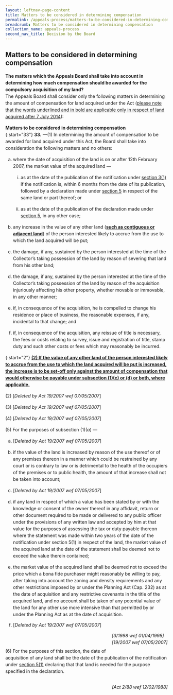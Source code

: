 ```yaml
---
layout: leftnav-page-content
title: Matters to be considered in determining compensation
permalink: /appeals-process/matters-to-be-considered-in-determining-compensation/
breadcrumb: Matters to be considered in determining compensation
collection_name: appeals-process
second_nav_title: Decision by the Board 
---
```


<style>
  ol.alphabet {list-style-type: lower-alpha;}
  ol.roman {list-style-type: lower-roman;}
  ol li p.float{float: right;}
  p.float{float: right;}
  p {line-height: 1.5em;} 
</style>
Matters to be considered in determining compensation
---

**The matters which the Appeals Board shall take into account in determining how much compensation should be awarded for the compulsory acquisition of my land?**<br>
The Appeals Board shall consider only the following matters in determining the amount of compensation for land acquired under the Act (<u>please note that the words underlined and in bold are applicable only in respect of land acquired after 7 July 2014</u>):

**Matters to be considered in determining compensation**<br>
{:start="33"} 
**33.** —(1)  In determining the amount of compensation to be awarded for land acquired under this Act, the Board shall take into consideration the following matters and no others:

<ol class="alphabet">
  <li>
    <p>where the date of acquisition of the land is on or after 12th February 2007, the market value of the acquired land —</p>
    <ol class="roman">
      <li>
        <p>as at the date of the publication of the notification under <a href="https://sso.agc.gov.sg/Act/LAA1966?ProvIds=pr3-#pr3-">section 3(1)</a> if the notification is, within 6 months from the date of its publication, followed by a declaration made under <a href="https://sso.agc.gov.sg/Act/LAA1966?ProvIds=pr5-#pr5-">section 5</a> in respect of the same land or part thereof; or</p>
      </li>
      <li>
        <p>as at the date of the publication of the declaration made under <a href="https://sso.agc.gov.sg/Act/LAA1966?ProvIds=pr5-#pr5-">section 5</a>, in any other case;</p>
      </li>
    </ol>
  </li>
  <li>
    <p>any increase in the value of any other land (<u><b>such as contiguous or adjacent land</b></u>) of the person interested likely to accrue from the use to which the land acquired will be put;</p>
  </li>
  <li>
    <p>the damage, if any, sustained by the person interested at the time of the Collector’s taking possession of the land by reason of severing that land from his other land;</p>
  </li>
  <li>
    <p>the damage, if any, sustained by the person interested at the time of the Collector’s taking possession of the land by reason of the acquisition injuriously affecting his other property, whether movable or immovable, in any other manner;</p>
  </li>
  <li>
    <p>if, in consequence of the acquisition, he is compelled to change his residence or place of business, the reasonable expenses, if any, incidental to that change; and</p>
  </li>
  <li>
    <p>if, in consequence of the acquisition, any reissue of title is necessary, the fees or costs relating to survey, issue and registration of title, stamp duty and such other costs or fees which may reasonably be incurred.</p>
  </li> 
</oL>

{:start="2"} 
<b><u>(2) If the value of any other land of the person interested likely to accrue from the use to which the land acquired will be put is increased, the increase is to be set-off only against the amount of compensation that would otherwise be payable under subsection (1)(c) or (d) or both, where applicable.</u></b><br>

<p>(2) [<i>Deleted by Act 19/2007 wef 07/05/2007</i>]</p>

<p>(3) [<i>Deleted by Act 19/2007 wef 07/05/2007</i>]</p>

<p>(4) [<i>Deleted by Act 19/2007 wef 07/05/2007</i>]</p>

<p>(5)  For the purposes of subsection (1)(<i>a</i>) —</p>

<ol class="alphabet">
  <li>
    <p>[<i>Deleted by Act 19/2007 wef 07/05/2007</i>]</p>
  </li>
  <li>
    <p>if the value of the land is increased by reason of the use thereof or of any premises thereon in a manner which could be restrained by any court or is contrary to law or is detrimental to the health of the occupiers of the premises or to public health, the amount of that increase shall not be taken into account;</p>
  </li>
  <li>
    <p>[<i>Deleted by Act 19/2007 wef 07/05/2007</i>]</p>
  </li>
  <li>
    <p>if any land in respect of which a value has been stated by or with the knowledge or consent of the owner thereof in any affidavit, return or other document required to be made or delivered to any public officer under the provisions of any written law and accepted by him at that value for the purposes of assessing the tax or duty payable thereon where the statement was made within two years of the date of the notification under section 5(1) in respect of the land, the market value of the acquired land at the date of the statement shall be deemed not to exceed the value therein contained;</p>
  </li>
  <li>
    <p>the market value of the acquired land shall be deemed not to exceed the price which a bona fide purchaser might reasonably be willing to pay, after taking into account the zoning and density requirements and any other restrictions imposed by or under the Planning Act (Cap. 232) as at the date of acquisition and any restrictive covenants in the title of the acquired land, and no account shall be taken of any potential value of the land for any other use more intensive than that permitted by or under the Planning Act as at the date of acquisition.</p>
  </li>
  <li>
    [<i>Deleted by Act 19/2007 wef 07/05/2007</i>]<br>
    <p class="float"><i>[3/1998 wef 01/04/1998]<br>[19/2007 wef 07/05/2007]</i></p><br>
  </li>
</ol><br>

<p>(6) For the purposes of this section, the date of acquisition of any land shall be the date of the publication of the notification under <a href="https://sso.agc.gov.sg/Act/LAA1966?ProvIds=pr5-#pr5-">section 5(1)</a> declaring that that land is needed for the purpose specified in the declaration.</p>

<p class="float"><i>[Act 2/88 wef 12/02/1988]</i></p>
